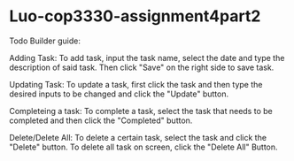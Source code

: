 # Luo-cop3330-assignment4part2

Todo Builder guide:

Adding Task:
To add task, input the task name, select the date and type the description of said task. Then click "Save" on the right side to save task.

Updating Task:
To update a task, first click the task and then type the desired inputs to be changed and click the "Update" button.

Completeing a task:
To complete a task, select the task that needs to be completed and then click the "Completed" button.

Delete/Delete All:
To delete a certain task, select the task and click the "Delete" button. 
To delete all task on screen, click the "Delete All" Button. 
